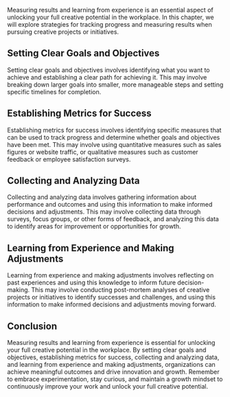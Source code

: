 
Measuring results and learning from experience is an essential aspect of unlocking your full creative potential in the workplace. In this chapter, we will explore strategies for tracking progress and measuring results when pursuing creative projects or initiatives.

Setting Clear Goals and Objectives
----------------------------------

Setting clear goals and objectives involves identifying what you want to achieve and establishing a clear path for achieving it. This may involve breaking down larger goals into smaller, more manageable steps and setting specific timelines for completion.

Establishing Metrics for Success
--------------------------------

Establishing metrics for success involves identifying specific measures that can be used to track progress and determine whether goals and objectives have been met. This may involve using quantitative measures such as sales figures or website traffic, or qualitative measures such as customer feedback or employee satisfaction surveys.

Collecting and Analyzing Data
-----------------------------

Collecting and analyzing data involves gathering information about performance and outcomes and using this information to make informed decisions and adjustments. This may involve collecting data through surveys, focus groups, or other forms of feedback, and analyzing this data to identify areas for improvement or opportunities for growth.

Learning from Experience and Making Adjustments
-----------------------------------------------

Learning from experience and making adjustments involves reflecting on past experiences and using this knowledge to inform future decision-making. This may involve conducting post-mortem analyses of creative projects or initiatives to identify successes and challenges, and using this information to make informed decisions and adjustments moving forward.

Conclusion
----------

Measuring results and learning from experience is essential for unlocking your full creative potential in the workplace. By setting clear goals and objectives, establishing metrics for success, collecting and analyzing data, and learning from experience and making adjustments, organizations can achieve meaningful outcomes and drive innovation and growth. Remember to embrace experimentation, stay curious, and maintain a growth mindset to continuously improve your work and unlock your full creative potential.

